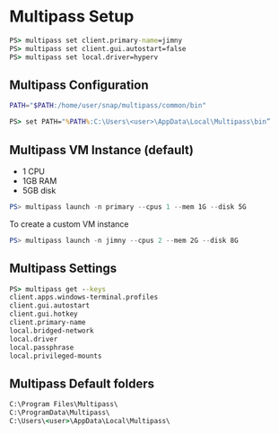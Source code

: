 # Multipass Setup
```cmd
PS> multipass set client.primary-name=jimny
PS> multipass set client.gui.autostart=false
PS> multipass set local.driver=hyperv
```

## Multipass Configuration
```bash
PATH="$PATH:/home/user/snap/multipass/common/bin"
```
```cmd
PS> set PATH="%PATH%:C:\Users\<user>\AppData\Local\Multipass\bin”
```

## Multipass VM Instance (default)
- 1 CPU
- 1GB RAM
- 5GB disk
```powershell
PS> multipass launch -n primary --cpus 1 --mem 1G --disk 5G
```
To create a custom VM instance
```powershell
PS> multipass launch -n jimny --cpus 2 --mem 2G --disk 8G
```


## Multipass Settings
```cmd
PS> multipass get --keys
client.apps.windows-terminal.profiles
client.gui.autostart
client.gui.hotkey
client.primary-name
local.bridged-network
local.driver
local.passphrase
local.privileged-mounts
```

## Multipass Default folders
```cmd
C:\Program Files\Multipass\
C:\ProgramData\Multipass\
C:\Users\<user>\AppData\Local\Multipass\
```
